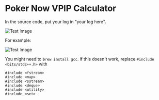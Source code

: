 # Poker Now VPIP Calculator
In the source code, put your log in "your log here".  
  
![Test Image](https://github.com/HaimingXu679/pokernow_vpip/blob/main/Images/Screen%20Shot%202021-01-11%20at%203.52.54%20PM.png)  
  
For example:  
  
![Test Image](https://github.com/HaimingXu679/pokernow_vpip/blob/main/Images/Screen%20Shot%202021-01-11%20at%204.01.47%20PM.png)
  
You might need to 
```brew install gcc```. If this doesn't work, replace ```#include <bits/stdc++.h>``` with 
```#include <iostream>
#include <fstream>
#include <map>
#include <sstream>
#include <deque>
#include <utility>
#include <set>
```
